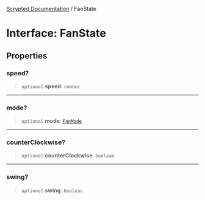 [Scrypted Documentation](../globals.md) / FanState

# Interface: FanState

## Properties

### speed?

> `optional` **speed**: `number`

***

### mode?

> `optional` **mode**: [`FanMode`](../enumerations/FanMode.md)

***

### counterClockwise?

> `optional` **counterClockwise**: `boolean`

***

### swing?

> `optional` **swing**: `boolean`
